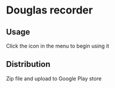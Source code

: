 
# Douglas recorder

## Usage

Click the icon in the menu to begin using it

## Distribution

Zip file and upload to Google Play store

